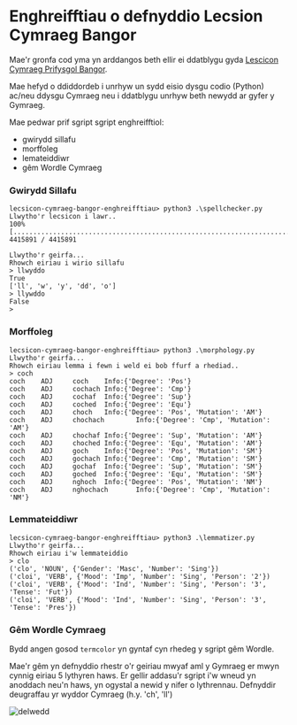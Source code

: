 # Enghreifftiau o defnyddio Lecsion Cymraeg Bangor 

Mae'r gronfa cod yma yn arddangos beth ellir ei ddatblygu gyda [Lescicon Cymraeg Prifysgol Bangor](https://github.com/techiaith/lecsicon-cymraeg-bangor).

Mae hefyd o ddiddordeb i unrhyw un sydd eisio dysgu codio (Python) ac/neu ddysgu Cymraeg neu i ddatblygu unrhyw beth newydd ar gyfer y Gymraeg. 

Mae pedwar prif sgript sgript enghreifftiol:

 - gwirydd sillafu
 - morffoleg
 - lemateiddiwr
 - gêm Wordle Cymraeg



### Gwirydd Sillafu

```
lecsicon-cymraeg-bangor-enghreifftiau> python3 .\spellchecker.py
Llwytho'r lecsicon i lawr..
100% [..........................................................................] 4415891 / 4415891

Llwytho'r geirfa...
Rhowch eiriau i wirio sillafu
> llwyddo
True
['ll', 'w', 'y', 'dd', 'o']
> llywddo
False
>
```

### Morffoleg

```
lecsicon-cymraeg-bangor-enghreifftiau> python3 .\morphology.py
Llwytho'r geirfa...
Rhowch eiriau lemma i fewn i weld ei bob ffurf a rhediad..
> coch
coch    ADJ     coch    Info:{'Degree': 'Pos'}
coch    ADJ     cochach Info:{'Degree': 'Cmp'}
coch    ADJ     cochaf  Info:{'Degree': 'Sup'}
coch    ADJ     coched  Info:{'Degree': 'Equ'}
coch    ADJ     choch   Info:{'Degree': 'Pos', 'Mutation': 'AM'}
coch    ADJ     chochach        Info:{'Degree': 'Cmp', 'Mutation': 'AM'}
coch    ADJ     chochaf Info:{'Degree': 'Sup', 'Mutation': 'AM'}
coch    ADJ     choched Info:{'Degree': 'Equ', 'Mutation': 'AM'}
coch    ADJ     goch    Info:{'Degree': 'Pos', 'Mutation': 'SM'}
coch    ADJ     gochach Info:{'Degree': 'Cmp', 'Mutation': 'SM'}
coch    ADJ     gochaf  Info:{'Degree': 'Sup', 'Mutation': 'SM'}
coch    ADJ     goched  Info:{'Degree': 'Equ', 'Mutation': 'SM'}
coch    ADJ     nghoch  Info:{'Degree': 'Pos', 'Mutation': 'NM'}
coch    ADJ     nghochach       Info:{'Degree': 'Cmp', 'Mutation': 'NM'}
```


### Lemmateiddiwr

```
lecsicon-cymraeg-bangor-enghreifftiau> python3 .\lemmatizer.py
Llwytho'r geirfa...
Rhowch eiriau i'w lemmateiddio
> clo
('clo', 'NOUN', {'Gender': 'Masc', 'Number': 'Sing'})
('cloi', 'VERB', {'Mood': 'Imp', 'Number': 'Sing', 'Person': '2'})
('cloi', 'VERB', {'Mood': 'Ind', 'Number': 'Sing', 'Person': '3', 'Tense': 'Fut'})
('cloi', 'VERB', {'Mood': 'Ind', 'Number': 'Sing', 'Person': '3', 'Tense': 'Pres'})
```

### Gêm Wordle Cymraeg

Bydd angen gosod `termcolor` yn gyntaf cyn rhedeg y sgript gêm Wordle. 

Mae'r gêm yn defnyddio rhestr o'r geiriau mwyaf aml y Gymraeg er mwyn cynnig eiriau 5 lythyren haws. Er gellir addasu'r sgript i'w wneud yn anoddach neu'n haws, yn ogystal a newid y nifer o lythrennau. Defnyddir deugraffau yr wyddor Cymraeg (h.y. 'ch', 'll') 
 
![delwedd](https://user-images.githubusercontent.com/8668769/150603899-17e3e038-aaf3-440d-bba6-9a15b5236da4.png)

